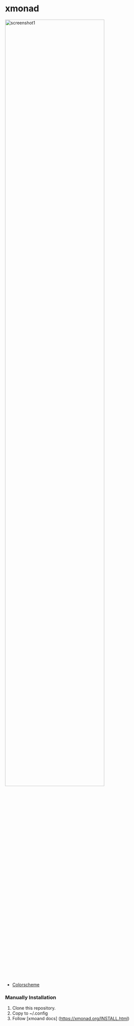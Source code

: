 # xmonad
<a href="#readme">
  <img alt="screenshot1" width="80%" src="https://github.com/etherrorcode404/xmonad/blob/master/images/screenshot1.png"/>
</a>

- [Colorscheme](https://github.com/sainnhe/gruvbox-material)
    
### Manually Installation

1. Clone this repository.
2. Copy to ~/.config
3. Follow [xmoand docs] (https://xmonad.org/INSTALL.html)
